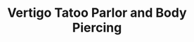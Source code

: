 ---
title: "Vertigo Tatoo Parlor and Body Piercing"
url: /manns-harbor/vertigo-tatoo-parlor-and-body-piercing/
shop: Tattoo
---
